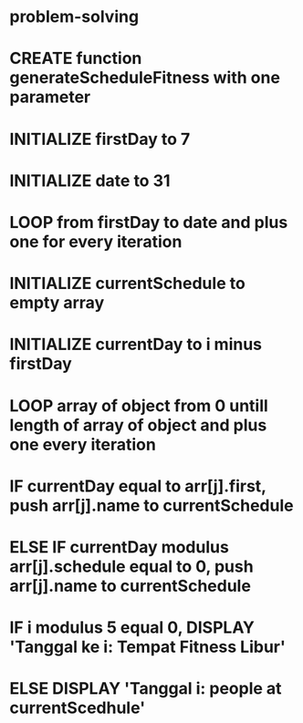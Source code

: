 # problem-solving

# CREATE function generateScheduleFitness with one parameter
#   INITIALIZE firstDay to 7
#   INITIALIZE date to 31
#   LOOP from firstDay to date and plus one for every iteration
#       INITIALIZE currentSchedule to empty array
#       INITIALIZE currentDay to i minus firstDay
#       LOOP array of object from 0 untill length of array of object and plus one every iteration
#           IF currentDay equal to arr[j].first, push arr[j].name to currentSchedule
#           ELSE IF currentDay modulus arr[j].schedule equal to 0, push arr[j].name to currentSchedule
#       IF i modulus 5 equal 0, DISPLAY 'Tanggal ke i: Tempat Fitness Libur'
#       ELSE DISPLAY 'Tanggal i: people at currentScedhule'
